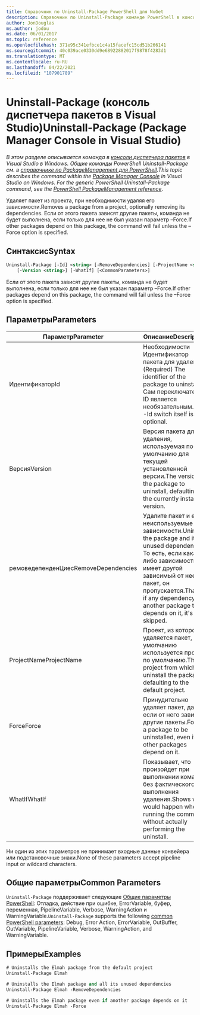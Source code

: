 ```yaml
---
title: Справочник по Uninstall-Package PowerShell для NuGet
description: Справочник по Uninstall-Package команде PowerShell в консоли диспетчера пакетов NuGet в Visual Studio.
author: JonDouglas
ms.author: jodou
ms.date: 06/01/2017
ms.topic: reference
ms.openlocfilehash: 371e95c341efbce1c4a15facefc15cd51b266141
ms.sourcegitcommit: 40c039ace0330dd9e68922882017f9878f4283d1
ms.translationtype: MT
ms.contentlocale: ru-RU
ms.lasthandoff: 04/22/2021
ms.locfileid: "107901789"
---
```

# <a name="uninstall-package-package-manager-console-in-visual-studio"></a><span data-ttu-id="06c70-103">Uninstall-Package (консоль диспетчера пакетов в Visual Studio)</span><span class="sxs-lookup"><span data-stu-id="06c70-103">Uninstall-Package (Package Manager Console in Visual Studio)</span></span>

<span data-ttu-id="06c70-104">*В этом разделе описывается команда в [консоли диспетчера пакетов](../../consume-packages/install-use-packages-powershell.md) в Visual Studio в Windows. Общие команды PowerShell Uninstall-Package см. в [справочнике по PackageManagement для PowerShell](/powershell/module/packagemanagement).*</span><span class="sxs-lookup"><span data-stu-id="06c70-104">*This topic describes the command within the [Package Manager Console](../../consume-packages/install-use-packages-powershell.md) in Visual Studio on Windows. For the generic PowerShell Uninstall-Package command, see the [PowerShell PackageManagement reference](/powershell/module/packagemanagement).*</span></span>

<span data-ttu-id="06c70-105">Удаляет пакет из проекта, при необходимости удаляя его зависимости.</span><span class="sxs-lookup"><span data-stu-id="06c70-105">Removes a package from a project, optionally removing its dependencies.</span></span> <span data-ttu-id="06c70-106">Если от этого пакета зависят другие пакеты, команда не будет выполнена, если только для нее не был указан параметр –Force.</span><span class="sxs-lookup"><span data-stu-id="06c70-106">If other packages depend on this package, the command will fail unless the –Force option is specified.</span></span>

## <a name="syntax"></a><span data-ttu-id="06c70-107">Синтаксис</span><span class="sxs-lookup"><span data-stu-id="06c70-107">Syntax</span></span>

```ps
Uninstall-Package [-Id] <string> [-RemoveDependencies] [-ProjectName <string>] [-Force]
    [-Version <string>] [-WhatIf] [<CommonParameters>]
```

<span data-ttu-id="06c70-108">Если от этого пакета зависят другие пакеты, команда не будет выполнена, если только для нее не был указан параметр –Force.</span><span class="sxs-lookup"><span data-stu-id="06c70-108">If other packages depend on this package, the command will fail unless the –Force option is specified.</span></span>

## <a name="parameters"></a><span data-ttu-id="06c70-109">Параметры</span><span class="sxs-lookup"><span data-stu-id="06c70-109">Parameters</span></span>

| <span data-ttu-id="06c70-110">Параметр</span><span class="sxs-lookup"><span data-stu-id="06c70-110">Parameter</span></span> | <span data-ttu-id="06c70-111">Описание</span><span class="sxs-lookup"><span data-stu-id="06c70-111">Description</span></span> |
| --- | --- |
| <span data-ttu-id="06c70-112">Идентификатор</span><span class="sxs-lookup"><span data-stu-id="06c70-112">Id</span></span> | <span data-ttu-id="06c70-113">Необходимости Идентификатор пакета для удаления.</span><span class="sxs-lookup"><span data-stu-id="06c70-113">(Required) The identifier of the package to uninstall.</span></span> <span data-ttu-id="06c70-114">Сам переключатель-ID является необязательным.</span><span class="sxs-lookup"><span data-stu-id="06c70-114">The -Id switch itself is optional.</span></span> |
| <span data-ttu-id="06c70-115">Версия</span><span class="sxs-lookup"><span data-stu-id="06c70-115">Version</span></span> | <span data-ttu-id="06c70-116">Версия пакета для удаления, используемая по умолчанию для текущей установленной версии.</span><span class="sxs-lookup"><span data-stu-id="06c70-116">The version of the package to uninstall, defaulting to the currently installed version.</span></span> |
| <span data-ttu-id="06c70-117">ремоведепенденЦиес</span><span class="sxs-lookup"><span data-stu-id="06c70-117">RemoveDependencies</span></span> | <span data-ttu-id="06c70-118">Удалите пакет и его неиспользуемые зависимости.</span><span class="sxs-lookup"><span data-stu-id="06c70-118">Uninstall the package and its unused dependencies.</span></span> <span data-ttu-id="06c70-119">То есть, если какая-либо зависимость имеет другой зависимый от нее пакет, он пропускается.</span><span class="sxs-lookup"><span data-stu-id="06c70-119">That is, if any dependency has another package that depends on it, it's skipped.</span></span> |
| <span data-ttu-id="06c70-120">ProjectName</span><span class="sxs-lookup"><span data-stu-id="06c70-120">ProjectName</span></span> | <span data-ttu-id="06c70-121">Проект, из которого удаляется пакет, по умолчанию используется проект по умолчанию.</span><span class="sxs-lookup"><span data-stu-id="06c70-121">The project from which to uninstall the package, defaulting to the default project.</span></span> |
| <span data-ttu-id="06c70-122">Force</span><span class="sxs-lookup"><span data-stu-id="06c70-122">Force</span></span> | <span data-ttu-id="06c70-123">Принудительно удаляет пакет, даже если от него зависят другие пакеты.</span><span class="sxs-lookup"><span data-stu-id="06c70-123">Forces a package to be uninstalled, even if other packages depend on it.</span></span> |
| <span data-ttu-id="06c70-124">WhatIf</span><span class="sxs-lookup"><span data-stu-id="06c70-124">WhatIf</span></span> | <span data-ttu-id="06c70-125">Показывает, что произойдет при выполнении команды без фактического выполнения удаления.</span><span class="sxs-lookup"><span data-stu-id="06c70-125">Shows what would happen when running the command without actually performing the uninstall.</span></span> |

<span data-ttu-id="06c70-126">Ни один из этих параметров не принимает входные данные конвейера или подстановочные знаки.</span><span class="sxs-lookup"><span data-stu-id="06c70-126">None of these parameters accept pipeline input or wildcard characters.</span></span>

## <a name="common-parameters"></a><span data-ttu-id="06c70-127">Общие параметры</span><span class="sxs-lookup"><span data-stu-id="06c70-127">Common Parameters</span></span>

<span data-ttu-id="06c70-128">`Uninstall-Package` поддерживает следующие [Общие параметры PowerShell](/powershell/module/microsoft.powershell.core/about/about_commonparameters): Отладка, действие при ошибке, ErrorVariable, буфер, переменная, PipelineVariable, Verbose, WarningAction и WarningVariable.</span><span class="sxs-lookup"><span data-stu-id="06c70-128">`Uninstall-Package` supports the following [common PowerShell parameters](/powershell/module/microsoft.powershell.core/about/about_commonparameters): Debug, Error Action, ErrorVariable, OutBuffer, OutVariable, PipelineVariable, Verbose, WarningAction, and WarningVariable.</span></span>

## <a name="examples"></a><span data-ttu-id="06c70-129">Примеры</span><span class="sxs-lookup"><span data-stu-id="06c70-129">Examples</span></span>

```ps
# Uninstalls the Elmah package from the default project
Uninstall-Package Elmah

# Uninstalls the Elmah package and all its unused dependencies
Uninstall-Package Elmah -RemoveDependencies 

# Uninstalls the Elmah package even if another package depends on it
Uninstall-Package Elmah -Force
```